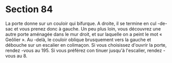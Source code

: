 # Section 84

La porte donne sur un couloir qui bifurque. A droite, il se termine
en cul -de-sac et vous prenez donc à gauche. Un peu plus loin, vous
découvrez une autre porte aménagée dans le  mur droit, et sur
laquelle on a peint le mot « Geôlier ». Au -delà, le couloir oblique
brusquement vers la gauche et débouche sur un escalier en
colimaçon. Si vous choisissez d'ouvrir la porte, rendez -vous au
195. Si vous préférez con tinuer jusqu'à l'escalier, rendez -vous au  8.
